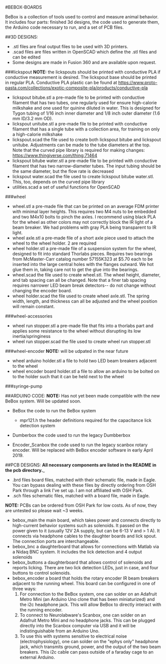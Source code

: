 #BEBOX-BOARDS

BeBox is a collection of tools used to control and measure animal behavior. It includes four parts: finished 3d designs, the code used to generate them, the Arduino code necessary to run, and a set of PCB files.

##3D DESIGNS:
- .stl files  are final output files to be used with 3D printers.
- .scad files  are files written in OpenSCAD which define the .stl files and can be edited
- Some designs are made in Fusion 360 and are available upon request.

###lickspout
__NOTE:__ the lickspouts should be printed with conductive PLA if conductive measurement is desired. The lickspout base should be printed in regular PLA. Conductive PLA plastic can be found at https://www.proto-pasta.com/collections/exotic-composite-pla/products/conductive-pla

- lickspout bitube.stl  a pre-made file to be printed with conductive filament that has two tubes, one regularly used for ensure high-calorie milkshake and one used for quinine diluted in water. This is designed for Tygon tubing of 1/16 inch inner diameter and 1/8 inch outer diameter (1.6 mm ID/3.2 mm OD). 
- lickspout unitube.stl  a pre-made file to be printed with conductive filament that has a single tube with a collection area, for training on only a high-calorie milkshake
- lickspout.scad  the file used to create both lickspout bitube and lickspout unitube. Adjustments can be made to the tube diameters at the top. Note that the curved pipe library is required for making changes: https://www.thingiverse.com/thing:71464
- lickspout bitube water.stl  a pre-made file to be printed with conductive filament that has two narrow-diameter tubes. The input tubing should be the same diameter, but the flow rate is decreased
- lickspout water.scad  the file used to create lickspout bitube water.stl. This, too, depends on the curved pipe library
- utilities.scad  a set of useful functions for OpenSCAD


###wheel
- wheel.stl  a pre-made file that can be printed on an average FDM printer with minimal layer heights. This requires two M4 nuts to be embedded and two M4x10 bolts to pinch the axles. I recommend using black PLA for the wheel as other colors may not correctly block the IR light of a beam breaker. We had problems with gray PLA being transparent to IR light.
- wheel axle.stl  a pre-made file of a short axle piece used to attach the wheel to the wheel holder. 2 are required
- wheel holder.stl  a pre-made file of a suspension system for the wheel, designed to fit into standard Thorlabs pieces. Requires two bearings from McMaster-Carr catalog number 57155K323 at $5.70 each to be inserted into the large central holes with the flanges outward. We hot glue them in, taking care not to get the glue into the bearings.
- wheel.scad  the file used to create wheel.stl. The wheel height, diameter, and tab spacing can all be changed. Note that a finer tab spacing requires narrower LED beam break detectors-- do not change without changing the encoder board.
- wheel holder.scad  the file used to create wheel axle.stl. The spring width, length, and thickness can all be adjusted and the wheel position will remain constant.

###wheel-accessories
- wheel run stopper.stl  a pre-made file that fits into a thorlabs part and applies some resistance to the wheel without disrupting its low inertia/springiness
- wheel run stopper.scad  the file used to create wheel run stopper.stl

###wheel-encoder
__NOTE:__ will be udpated in the near future

- wheel arduino holder.stl  a file to hold two LED beam breakers adjacent to the wheel
- wheel encoder board holder.stl  a file to allow an arduino to be bolted on to the holder such that it can be held next to the wheel

###syringe-pump


##ARDUINO CODE:
__NOTE:__ Has not yet been made compatible with the new BeBox system. Will be updated soon.

- BeBox  the code to run the BeBox system
	- mpr121.h  the header definitions required for the capacitance lick detection system

- Dumberbox  the code used to run the legacy Dumbberbox
- Encoder_Scanbox  the code used to run the legacy scanbox rotary encoder. Will be replaced with BeBox encoder software in early April 2019.


##PCB DESIGNS:
__All necessary components are listed in the README in the pcb directory.___

- .brd files  board files, matched with their schematic file, made in Eagle. You can bypass dealing with these files by directly ordering from OSH Park through a link I've set up. I am not affiliated with OSH Park.
- .sch files  schematic files, matched with a board file, made in Eagle. 

__NOTE:__  PCBs can be ordered from OSH Park for low costs. As of now, they are untested so please wait ~3 weeks.

- bebox_main  the main board, which takes power and connects directly to high-current behavior systems such as solenoids. It passed on the power given to it (usually 12V 2A supply, but can be 6-13 V and > 1 A). It connects via headphone cables to the daughter boards and lick spout. The connection ports are interchangeable.
- bebox_bnc  a daughterboard that allows for connections with Matlab via a Nidaq BNC system. It includes the lick detection and 4 output solenoids
- bebox_buttons  a daughterboard that allows control of solenoids and reports licking. There are two lick detection LEDs, just in case, and four buttons to control solenoids.
- bebox_encoder  a board that holds the rotary encoder IR beam breakers adjacent to the running wheel. This board can be configured in one of three ways: 
	1. For connection to the BeBox system, one can solder on an Adafruit Metro Mini (an Arduino Uno clone that has been miniaturized) and the i2c headphone jack. This will allow BeBox to directly interact with the running encoder. 
	2. To connect to Neurolabware's Scanbox, one can solder on an Adafruit Metro Mini and no headphone jacks. This can be plugged directly into the Scanbox computer via USB and it will be indistinguishable from an Arduino Uno.
	3. To use this with systems sensitive to electrical noise (electrophysiology), one can solder on the "ephys only" headphone jack, which transmits ground, power, and the output of the two beam breakers. This i2c cable can pass outside of a faraday cage to an external Arduino.
